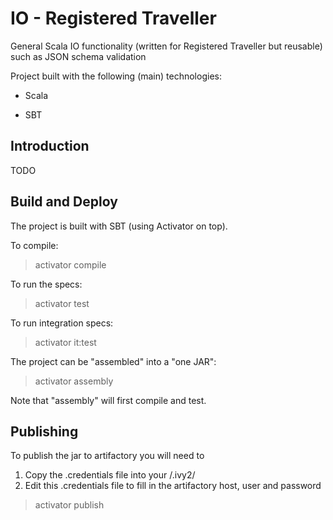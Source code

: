 IO - Registered Traveller
=========================
General Scala IO functionality (written for Registered Traveller but reusable) such as JSON schema validation

Project built with the following (main) technologies:

- Scala

- SBT

Introduction
------------
TODO

Build and Deploy
----------------
The project is built with SBT (using Activator on top).

To compile:
> activator compile

To run the specs:
> activator test

To run integration specs:
> activator it:test

The project can be "assembled" into a "one JAR":
> activator assembly

Note that "assembly" will first compile and test.

Publishing
----------
To publish the jar to artifactory you will need to 

1. Copy the .credentials file into your <home directory>/.ivy2/
2. Edit this .credentials file to fill in the artifactory host, user and password

> activator publish



